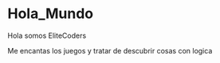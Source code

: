 # Hola_Mundo

Hola somos EliteCoders

Me encantas los juegos y tratar de descubrir cosas con logica 
